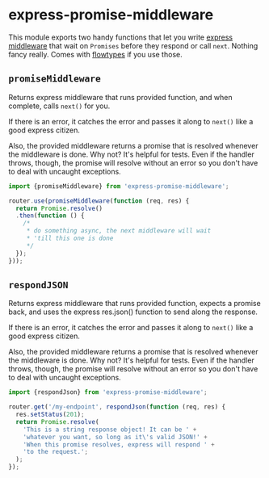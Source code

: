 # express-promise-middleware

This module exports two handy functions that let you write [express middleware](http://expressjs.com/) that wait on `Promises` before they respond or call `next`. Nothing fancy really. Comes with [flowtypes](https://flowtype.org/) if you use those.

## `promiseMiddleware`
Returns express middleware that runs provided function, and when complete, calls `next()` for you.

If there is an error, it catches the error and passes it along to `next()` like a good express citizen.

Also, the provided middleware returns a promise that is resolved whenever the middleware is done. Why not? It's helpful for tests. Even if the handler throws, though, the promise will resolve without an error so you don't have to deal with uncaught exceptions.

```js
import {promiseMiddleware} from 'express-promise-middleware';

router.use(promiseMiddleware(function (req, res) {
  return Promise.resolve()
  .then(function () {
    /*
     * do something async, the next middleware will wait
     * 'till this one is done
     */
  });
}));
```

## `respondJSON`
Returns express middleware that runs provided function, expects a promise back, and uses the express res.json() function to send along the response.

If there is an error, it catches the error and passes it along to `next()` like a good express citizen.

Also, the provided middleware returns a promise that is resolved whenever the middleware is done. Why not? It's helpful for tests. Even if the handler throws, though, the promise will resolve without an error so you don't have to deal with uncaught exceptions.

```js
import {respondJson} from 'express-promise-middleware';

router.get('/my-endpoint', respondJson(function (req, res) {
  res.setStatus(201);
  return Promise.resolve(
    'This is a string response object! It can be ' +
    'whatever you want, so long as it\'s valid JSON!' +
    'When this promise resolves, express will respond ' +
    'to the request.';
  );
});
```

